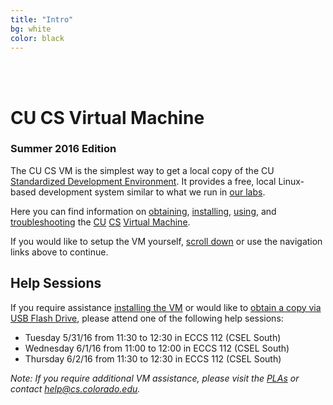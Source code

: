 ```yaml
---
title: "Intro"
bg: white
color: black
---
```


<div class="center">    
     <span class="center fa-stack subtlecircle" style="font-size:100px; background:#e8e8e8">
           <i class="fa fa-circle fa-stack-2x text-white"></i>
           <i class="fa fa-desktop fa-stack-1x text-black"></i>
     </span>
     <br>
     <br>
</div>

# CU CS Virtual Machine

### Summer 2016 Edition

The CU CS VM is the simplest way to get a local copy of the CU
[Standardized Development
Environment](https://foundation.cs.colorado.edu/sde/).  It provides a
free, local Linux-based development system similar to what we run in
[our labs](https://csel.cs.colorado.edu).

Here you can find information on [obtaining](#obtain),
[installing](#install), [using](#usage), and [troubleshooting](#faq)
the [CU](http://www.colorado.edu/) [CS](http://www.colorado.edu/cs/) [Virtual
Machine](http://en.wikipedia.org/wiki/Virtual_machine).

If you would like to setup the VM yourself, [scroll down](#obtain) or
use the navigation links above to continue.

## Help Sessions

If you require assistance [installing the VM](#install) or would like
to [obtain a copy via USB Flash Drive](#obtain), please attend one of
the following help sessions:

 - Tuesday 5/31/16 from 11:30 to 12:30 in ECCS 112 (CSEL South)
 - Wednesday 6/1/16 from 11:00 to 12:00 in ECCS 112 (CSEL South)
 - Thursday 6/2/16 from 11:30 to 12:30 in ECCS 112 (CSEL South)

_Note: If you require
additional VM assistance, please visit the
[PLAs](https://foundation.cs.colorado.edu/la/) or contact
[help@cs.colorado.edu](mailto:help@cs.colorado.edu)._
